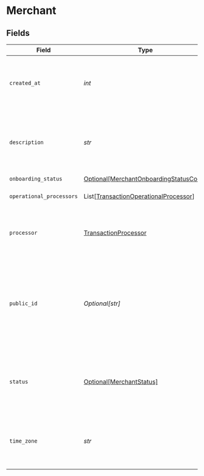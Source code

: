 # Merchant


## Fields

| Field                                                                                                      | Type                                                                                                       | Required                                                                                                   | Description                                                                                                | Example                                                                                                    |
| ---------------------------------------------------------------------------------------------------------- | ---------------------------------------------------------------------------------------------------------- | ---------------------------------------------------------------------------------------------------------- | ---------------------------------------------------------------------------------------------------------- | ---------------------------------------------------------------------------------------------------------- |
| `created_at`                                                                                               | *int*                                                                                                      | :heavy_check_mark:                                                                                         | The date the merchant account was created.  **Nullable** for Transactions Details.                         | 1485997169003                                                                                              |
| `description`                                                                                              | *str*                                                                                                      | :heavy_check_mark:                                                                                         | The description of the merchant account. **Nullable** for Transactions Details.                            | Brand Name Here.                                                                                           |
| `onboarding_status`                                                                                        | [Optional[MerchantOnboardingStatusCode]](../../models/shared/merchantonboardingstatuscode.md)              | :heavy_minus_sign:                                                                                         | N/A                                                                                                        |                                                                                                            |
| `operational_processors`                                                                                   | List[[TransactionOperationalProcessor](../../models/shared/transactionoperationalprocessor.md)]            | :heavy_check_mark:                                                                                         | **Nullable** for Transactions Details.<br/>                                                                |                                                                                                            |
| `processor`                                                                                                | [TransactionProcessor](../../models/shared/transactionprocessor.md)                                        | :heavy_check_mark:                                                                                         | The processor used. **Nullable** for Transactions Details.                                                 | adyen_gateway                                                                                              |
| `public_id`                                                                                                | *Optional[str]*                                                                                            | :heavy_minus_sign:                                                                                         | The unique public ID for the merchant's Bolt account. A merchant account contains many merchant divisions. | zSrbabI3MFe8                                                                                               |
| `status`                                                                                                   | [Optional[MerchantStatus]](../../models/shared/merchantstatus.md)                                          | :heavy_minus_sign:                                                                                         | The merchant's status:<br/>  * `1` - Active<br/>  * `2` - Inactive<br/>  * `3` - Offboarding<br/>          |                                                                                                            |
| `time_zone`                                                                                                | *str*                                                                                                      | :heavy_check_mark:                                                                                         | The timezone of the merchant. **Nullable** for Transactions Details.                                       | America/Los_Angeles                                                                                        |